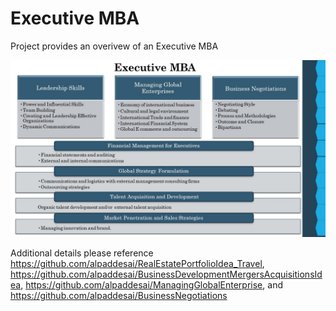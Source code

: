 # Executive MBA

Project provides an overivew of an Executive MBA

![image](ExecutiveMBA.jpg)

Additional details please reference https://github.com/alpaddesai/RealEstatePortfolioIdea_Travel,  https://github.com/alpaddesai/BusinessDevelopmentMergersAcquisitionsIdea, https://github.com/alpaddesai/ManagingGlobalEnterprise, and https://github.com/alpaddesai/BusinessNegotiations
